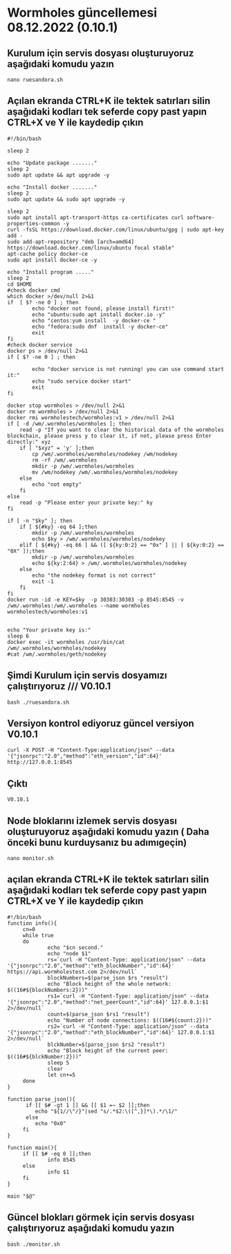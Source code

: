 # Wormholes güncellemesi 08.12.2022 (0.10.1)


## Kurulum için servis dosyası oluşturuyoruz aşağıdaki komudu yazın 
```
nano ruesandora.sh 
```
## Açılan ekranda CTRL+K ile tektek satırları silin aşağıdaki kodları tek seferde copy past yapın CTRL+X ve Y ile kaydedip çıkın


```
#!/bin/bash

sleep 2

echo "Update package ......."
sleep 2
sudo apt update && apt upgrade -y

echo "Install docker ......."
sleep 2
sudo apt update && sudo apt upgrade -y

sleep 2
sudo apt install apt-transport-https ca-certificates curl software-properties-common -y
curl -fsSL https://download.docker.com/linux/ubuntu/gpg | sudo apt-key add -
sudo add-apt-repository "deb [arch=amd64] https://download.docker.com/linux/ubuntu focal stable"
apt-cache policy docker-ce
sudo apt install docker-ce -y

echo "Install program ....."
sleep 2
cd $HOME
#check docker cmd
which docker >/dev/null 2>&1
if  [ $? -ne 0 ] ; then
        echo "docker not found, please install first!"
        echo "ubuntu:sudo apt install docker.io -y"
        echo "centos:yum install  -y docker-ce "
        echo "fedora:sudo dnf  install -y docker-ce"
        exit
fi
#check docker service
docker ps > /dev/null 2>&1
if [ $? -ne 0 ] ; then

        echo "docker service is not running! you can use command start it:"
        echo "sudo service docker start"
        exit
fi

docker stop wormholes > /dev/null 2>&1
docker rm wormholes > /dev/null 2>&1
docker rmi wormholestech/wormholes:v1 > /dev/null 2>&1
if [ -d /wm/.wormholes/wormholes ]; then
    read -p "If you want to clear the historical data of the wormholes blockchain, please press y to clear it, if not, please press Enter directly:" xyz
    if [ "$xyz" = 'y' ];then
        cp /wm/.wormholes/wormholes/nodekey /wm/nodekey
        rm -rf /wm/.wormholes
        mkdir -p /wm/.wormholes/wormholes
        mv /wm/nodekey /wm/.wormholes/wormholes/nodekey
    else
        echo "not empty"
    fi
else
    read -p "Please enter your private key:" ky
fi

if [ -n "$ky" ]; then
    if [ ${#ky} -eq 64 ];then
        mkdir -p /wm/.wormholes/wormholes
        echo $ky > /wm/.wormholes/wormholes/nodekey
    elif [ ${#ky} -eq 66 ] && ([ ${ky:0:2} == "0x" ] || [ ${ky:0:2} == "0X" ]);then
        mkdir -p /wm/.wormholes/wormholes
        echo ${ky:2:64} > /wm/.wormholes/wormholes/nodekey
    else
        echo "the nodekey format is not correct"
        exit -1
    fi
fi
docker run -id -e KEY=$ky  -p 30303:30303 -p 8545:8545 -v /wm/.wormholes:/wm/.wormholes --name wormholes wormholestech/wormholes:v1


echo "Your private key is:"
sleep 6
docker exec -it wormholes /usr/bin/cat /wm/.wormholes/wormholes/nodekey
#cat /wm/.wormholes/geth/nodekey
```


## Şimdi Kurulum için servis dosyamızı çalıştırıyoruz /// V0.10.1
```
bash ./ruesandora.sh 
```

## Versiyon kontrol ediyoruz güncel versiyon V0.10.1
```
curl -X POST -H "Content-Type:application/json" --data '{"jsonrpc":"2.0","method":"eth_version","id":64}' http://127.0.0.1:8545
```
## Çıktı
```
V0.10.1
```



## Node bloklarını izlemek servis dosyası oluşturuyoruz aşağıdaki komudu yazın ( Daha önceki bunu kurduysanız bu adımıgeçin)
```
nano monitor.sh 
```
## açılan ekranda CTRL+K ile tektek satırları silin aşağıdaki kodları tek seferde copy past yapın CTRL+X ve Y ile kaydedip çıkın
```
#!/bin/bash
function info(){
     cn=0
     while true
     do
             echo "$cn second."
             echo "node $1"
             rs=`curl -H "Content-Type: application/json" --data '{"jsonrpc":"2.0","method":"eth_blockNumber","id":64}' https://api.wormholestest.com 2>/dev/null`
             blockNumbers=$(parse_json $rs "result")
             echo "Block height of the whole network: $((16#${blockNumbers:2}))"
             rs1=`curl -H "Content-Type: application/json" --data '{"jsonrpc":"2.0","method":"net_peerCount","id":64}' 127.0.0.1:$1 2>/dev/null`
             count=$(parse_json $rs1 "result")
             echo "Number of node connections: $((16#${count:2}))"
             rs2=`curl -H "Content-Type: application/json" --data '{"jsonrpc":"2.0","method":"eth_blockNumber","id":64}' 127.0.0.1:$1 2>/dev/null`
             blckNumber=$(parse_json $rs2 "result")
             echo "Block height of the current peer: $((16#${blckNumber:2}))"
             sleep 5
             clear
             let cn+=5
     done
}

function parse_json(){
      if [[ $# -gt 1 ]] && [[ $1 =~ $2 ]];then
         echo "${1//\"/}"|sed "s/.*$2:\([^,}]*\).*/\1/"
      else
         echo "0x0"
     fi
}

function main(){
     if [[ $# -eq 0 ]];then
             info 8545
     else
             info $1
     fi
}

main "$@"
```

## Güncel blokları görmek için servis dosyası çalıştırıyoruz aşağıdaki komudu yazın 
```
bash ./monitor.sh
```
